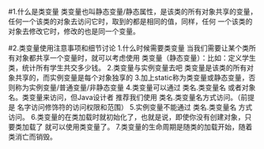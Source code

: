 #1.什么是类变量
     类变量也叫静态变量/静态属性，是该类的所有对象共享的变量，
     任何一个该类的对象去访问它时，取到的都是相同的值，同样，任何
     一个该类的对象去修改它时，修改的也是同一个变量。

#2.类变量使用注意事项和细节讨论
     1.什么时候需要类变量
      当我们需要让某个类所有对象都共享一个变量时，就可以考虑使用
      类变量（静态变量）：比如：定义学生类，统计所有学生共交多少钱。
     2.类变量与实例变量去吧
      类变量是该类的所有对象共享的，而实例变量是每个对象独享的
     3.加上static称为类变量或静态变量，否则称为实例变量/普通变量/非静态变量
     4.类变量可以通过 类名.类变量名 或者对象名。类变量来访问，但Java设计者
      推荐我们使用 类名.类变量名方式访问。（前提是 名字访问修饰符的访问权限和范围）
     5.实例变量不能通过 类名.类变量名 方式访问。
     6.类变量的在类加载时就初始化了，也就是说，即使你没有创建对象，只要类加载了
     就可以使用类变量了。
     7.类变量的生命周期是随类的加载开始，随着类消亡而销毁。